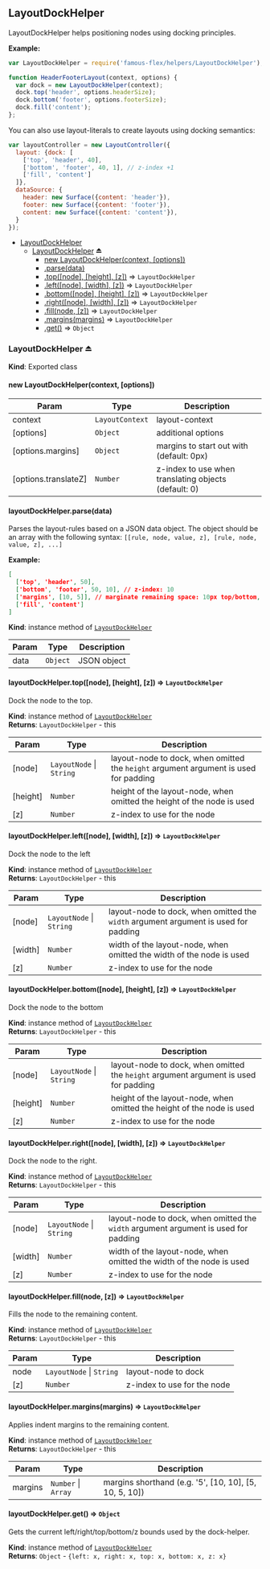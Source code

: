 <a name="module_LayoutDockHelper"></a>
## LayoutDockHelper
LayoutDockHelper helps positioning nodes using docking principles.

**Example:**

```javascript
var LayoutDockHelper = require('famous-flex/helpers/LayoutDockHelper');

function HeaderFooterLayout(context, options) {
  var dock = new LayoutDockHelper(context);
  dock.top('header', options.headerSize);
  dock.bottom('footer', options.footerSize);
  dock.fill('content');
};
```

You can also use layout-literals to create layouts using docking semantics:

```javascript
var layoutController = new LayoutController({
  layout: {dock: [
    ['top', 'header', 40],
    ['bottom', 'footer', 40, 1], // z-index +1
    ['fill', 'content']
  ]},
  dataSource: {
    header: new Surface({content: 'header'}),
    footer: new Surface({content: 'footer'}),
    content: new Surface({content: 'content'}),
  }
});
```


* [LayoutDockHelper](#module_LayoutDockHelper)
  * [LayoutDockHelper](#exp_module_LayoutDockHelper--LayoutDockHelper) ⏏
    * [new LayoutDockHelper(context, [options])](#new_module_LayoutDockHelper--LayoutDockHelper_new)
    * [.parse(data)](#module_LayoutDockHelper--LayoutDockHelper+parse)
    * [.top([node], [height], [z])](#module_LayoutDockHelper--LayoutDockHelper+top) ⇒ <code>LayoutDockHelper</code>
    * [.left([node], [width], [z])](#module_LayoutDockHelper--LayoutDockHelper+left) ⇒ <code>LayoutDockHelper</code>
    * [.bottom([node], [height], [z])](#module_LayoutDockHelper--LayoutDockHelper+bottom) ⇒ <code>LayoutDockHelper</code>
    * [.right([node], [width], [z])](#module_LayoutDockHelper--LayoutDockHelper+right) ⇒ <code>LayoutDockHelper</code>
    * [.fill(node, [z])](#module_LayoutDockHelper--LayoutDockHelper+fill) ⇒ <code>LayoutDockHelper</code>
    * [.margins(margins)](#module_LayoutDockHelper--LayoutDockHelper+margins) ⇒ <code>LayoutDockHelper</code>
    * [.get()](#module_LayoutDockHelper--LayoutDockHelper+get) ⇒ <code>Object</code>

<a name="exp_module_LayoutDockHelper--LayoutDockHelper"></a>
### LayoutDockHelper ⏏
**Kind**: Exported class  
<a name="new_module_LayoutDockHelper--LayoutDockHelper_new"></a>
#### new LayoutDockHelper(context, [options])

| Param | Type | Description |
| --- | --- | --- |
| context | <code>LayoutContext</code> | layout-context |
| [options] | <code>Object</code> | additional options |
| [options.margins] | <code>Object</code> | margins to start out with (default: 0px) |
| [options.translateZ] | <code>Number</code> | z-index to use when translating objects (default: 0) |

<a name="module_LayoutDockHelper--LayoutDockHelper+parse"></a>
#### layoutDockHelper.parse(data)
Parses the layout-rules based on a JSON data object.
The object should be an array with the following syntax:
`[[rule, node, value, z], [rule, node, value, z], ...]`

**Example:**

```JSON
[
  ['top', 'header', 50],
  ['bottom', 'footer', 50, 10], // z-index: 10
  ['margins', [10, 5]], // marginate remaining space: 10px top/bottom, 5px left/right
  ['fill', 'content']
]
```

**Kind**: instance method of <code>[LayoutDockHelper](#exp_module_LayoutDockHelper--LayoutDockHelper)</code>  

| Param | Type | Description |
| --- | --- | --- |
| data | <code>Object</code> | JSON object |

<a name="module_LayoutDockHelper--LayoutDockHelper+top"></a>
#### layoutDockHelper.top([node], [height], [z]) ⇒ <code>LayoutDockHelper</code>
Dock the node to the top.

**Kind**: instance method of <code>[LayoutDockHelper](#exp_module_LayoutDockHelper--LayoutDockHelper)</code>  
**Returns**: <code>LayoutDockHelper</code> - this  

| Param | Type | Description |
| --- | --- | --- |
| [node] | <code>LayoutNode</code> &#124; <code>String</code> | layout-node to dock, when omitted the `height` argument argument is used for padding |
| [height] | <code>Number</code> | height of the layout-node, when omitted the height of the node is used |
| [z] | <code>Number</code> | z-index to use for the node |

<a name="module_LayoutDockHelper--LayoutDockHelper+left"></a>
#### layoutDockHelper.left([node], [width], [z]) ⇒ <code>LayoutDockHelper</code>
Dock the node to the left

**Kind**: instance method of <code>[LayoutDockHelper](#exp_module_LayoutDockHelper--LayoutDockHelper)</code>  
**Returns**: <code>LayoutDockHelper</code> - this  

| Param | Type | Description |
| --- | --- | --- |
| [node] | <code>LayoutNode</code> &#124; <code>String</code> | layout-node to dock, when omitted the `width` argument argument is used for padding |
| [width] | <code>Number</code> | width of the layout-node, when omitted the width of the node is used |
| [z] | <code>Number</code> | z-index to use for the node |

<a name="module_LayoutDockHelper--LayoutDockHelper+bottom"></a>
#### layoutDockHelper.bottom([node], [height], [z]) ⇒ <code>LayoutDockHelper</code>
Dock the node to the bottom

**Kind**: instance method of <code>[LayoutDockHelper](#exp_module_LayoutDockHelper--LayoutDockHelper)</code>  
**Returns**: <code>LayoutDockHelper</code> - this  

| Param | Type | Description |
| --- | --- | --- |
| [node] | <code>LayoutNode</code> &#124; <code>String</code> | layout-node to dock, when omitted the `height` argument argument is used for padding |
| [height] | <code>Number</code> | height of the layout-node, when omitted the height of the node is used |
| [z] | <code>Number</code> | z-index to use for the node |

<a name="module_LayoutDockHelper--LayoutDockHelper+right"></a>
#### layoutDockHelper.right([node], [width], [z]) ⇒ <code>LayoutDockHelper</code>
Dock the node to the right.

**Kind**: instance method of <code>[LayoutDockHelper](#exp_module_LayoutDockHelper--LayoutDockHelper)</code>  
**Returns**: <code>LayoutDockHelper</code> - this  

| Param | Type | Description |
| --- | --- | --- |
| [node] | <code>LayoutNode</code> &#124; <code>String</code> | layout-node to dock, when omitted the `width` argument argument is used for padding |
| [width] | <code>Number</code> | width of the layout-node, when omitted the width of the node is used |
| [z] | <code>Number</code> | z-index to use for the node |

<a name="module_LayoutDockHelper--LayoutDockHelper+fill"></a>
#### layoutDockHelper.fill(node, [z]) ⇒ <code>LayoutDockHelper</code>
Fills the node to the remaining content.

**Kind**: instance method of <code>[LayoutDockHelper](#exp_module_LayoutDockHelper--LayoutDockHelper)</code>  
**Returns**: <code>LayoutDockHelper</code> - this  

| Param | Type | Description |
| --- | --- | --- |
| node | <code>LayoutNode</code> &#124; <code>String</code> | layout-node to dock |
| [z] | <code>Number</code> | z-index to use for the node |

<a name="module_LayoutDockHelper--LayoutDockHelper+margins"></a>
#### layoutDockHelper.margins(margins) ⇒ <code>LayoutDockHelper</code>
Applies indent margins to the remaining content.

**Kind**: instance method of <code>[LayoutDockHelper](#exp_module_LayoutDockHelper--LayoutDockHelper)</code>  
**Returns**: <code>LayoutDockHelper</code> - this  

| Param | Type | Description |
| --- | --- | --- |
| margins | <code>Number</code> &#124; <code>Array</code> | margins shorthand (e.g. '5', [10, 10], [5, 10, 5, 10]) |

<a name="module_LayoutDockHelper--LayoutDockHelper+get"></a>
#### layoutDockHelper.get() ⇒ <code>Object</code>
Gets the current left/right/top/bottom/z bounds used by the dock-helper.

**Kind**: instance method of <code>[LayoutDockHelper](#exp_module_LayoutDockHelper--LayoutDockHelper)</code>  
**Returns**: <code>Object</code> - `{left: x, right: x, top: x, bottom: x, z: x}`  
